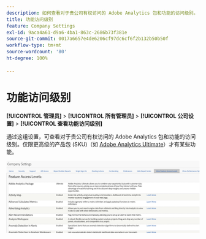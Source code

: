 ```yaml
---
description: 如何查看对于贵公司有权访问的 Adobe Analytics 包和功能的访问级别。
title: 功能访问级别
feature: Company Settings
exl-id: 9aca4a61-d9a6-4ba1-863c-2686b73f381e
source-git-commit: 0017a6657e4de6206cf97dc6cf6f2b132b50b50f
workflow-type: tm+mt
source-wordcount: '80'
ht-degree: 100%

---
```


# 功能访问级别

**[!UICONTROL 管理员]** > **[!UICONTROL 所有管理员]** > **[!UICONTROL 公司设置]** > **[!UICONTROL 查看功能访问级别]**

通过这组设置，可查看对于贵公司有权访问的 Adobe Analytics 包和功能的访问级别。仅限更高级的产品包 (SKU)（如 [Adobe Analytics Ultimate](https://www.adobe.com/data-analytics-cloud/analytics/ultimate.html)）才有某些功能。

![](assets/feature-access-levels.png)
